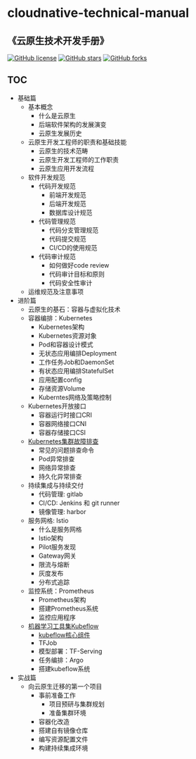 # cloudnative-technical-manual

## 《云原生技术开发手册》

[![GitHub license](https://img.shields.io/github/license/shikanon/cloudnative-technical-manual)](https://github.com/shikanon/cloudnative-technical-manual/blob/master/LICENSE)
[![GitHub stars](https://img.shields.io/github/stars/shikanon/cloudnative-technical-manual)](https://github.com/shikanon/cloudnative-technical-manual/stargazers)
[![GitHub forks](https://img.shields.io/github/forks/shikanon/cloudnative-technical-manual)](https://github.com/shikanon/cloudnative-technical-manual/network)


TOC
---------

- 基础篇
  - 基本概念
    - 什么是云原生
    - 后端软件架构的发展演变
    - 云原生发展历史
  - 云原生开发工程师的职责和基础技能
    - 云原生的技术范畴
    - 云原生开发工程师的工作职责
    - 云原生应用开发流程
  - 软件开发规范
    - 代码开发规范
      - 前端开发规范
      - 后端开发规范
      - 数据库设计规范
    - 代码管理规范
      - 代码分支管理规范
      - 代码提交规范
      - CI/CD的使用规范
    - 代码审计规范
      - 如何做好code review
      - 代码审计目标和原则
      - 代码安全性审计
  - 运维规范及注意事项
- 进阶篇
  - 云原生的基石：容器与虚拟化技术
  - 容器编排：Kubernetes
    - Kubernetes架构
    - Kubernetes资源对象
    - Pod和容器设计模式
    - 无状态应用编排Deployment
    - 工作任务Job和DaemonSet
    - 有状态应用编排StatefulSet
    - 应用配置config
    - 存储资源Volume
    - Kuberntes网络及策略控制
  - Kubernetes开放接口
    - 容器运行时接口CRI
    - 容器网络接口CNI
    - 容器存储接口CSI
  - [Kubernetes集群故障排查](./papers/kubernetes-failure-analysis/)
    - 常见的问题排查命令
    - Pod异常排查
    - 网络异常排查
    - 持久化异常排查
  - 持续集成与持续交付
    - 代码管理: gitlab
    - CI/CD: Jenkins 和 git runner
    - 镜像管理: harbor
  - 服务网格: Istio
    - 什么是服务网格
    - Istio架构
    - Pilot服务发现
    - Gateway网关
    - 限流与熔断
    - 灰度发布
    - 分布式追踪
  - 监控系统：Prometheus
    - Prometheus架构
    - 搭建Prometheus系统
    - 监控应用程序
  - [机器学习工具集Kubeflow](./papers/machine-learning-toolset-kubeflow/)
    - [kubeflow核心组件](./papers/machine-learning-toolset-kubeflow/kubeflow核心组件.md)
    - TFJob
    - 模型部署：TF-Serving
    - 任务编排：Argo
    - 搭建kubeflow系统
- 实战篇
  - 向云原生迁移的第一个项目
    - 事前准备工作
      - 项目预研与集群规划
      - 准备集群环境
    - 容器化改造
    - 搭建自有镜像仓库
    - 编写资源配置文件
    - 构建持续集成环境
